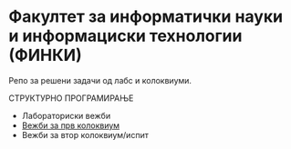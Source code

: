 # Факултет за информатички науки и информациски технологии (ФИНКИ)

Репо за решени задачи од лабс и колоквиуми.

СТРУКТУРНО ПРОГРАМИРАЊЕ
- Лабораториски вежби
- [Вежби за прв колоквиум](https://github.com/biv2101/FINKI/tree/main/SP/Vezbi_I_Kol)
- Вежби за втор колоквиум/испит
